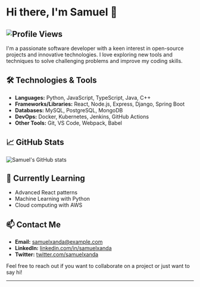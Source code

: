 # Hi there, I'm Samuel 👋

![Profile Views](https://komarev.com/ghpvc/?username=samuelxanda&color=blue)
---

I'm a passionate software developer with a keen interest in open-source projects and innovative technologies. I love exploring new tools and techniques to solve challenging problems and improve my coding skills.

## 🛠️ Technologies & Tools

- **Languages:** Python, JavaScript, TypeScript, Java, C++
- **Frameworks/Libraries:** React, Node.js, Express, Django, Spring Boot
- **Databases:** MySQL, PostgreSQL, MongoDB
- **DevOps:** Docker, Kubernetes, Jenkins, GitHub Actions
- **Other Tools:** Git, VS Code, Webpack, Babel

## 📈 GitHub Stats

![Samuel's GitHub stats](https://github-readme-stats.vercel.app/api?username=samuelxanda&show_icons=true&theme=radical)

## 🌱 Currently Learning

- Advanced React patterns
- Machine Learning with Python
- Cloud computing with AWS

## 📫 Contact Me

- **Email:** [samuelxanda@example.com](mailto:samuelxanda@example.com)
- **LinkedIn:** [linkedin.com/in/samuelxanda](https://linkedin.com/in/samuelxanda)
- **Twitter:** [twitter.com/samuelxanda](https://twitter.com/samuelxanda)

Feel free to reach out if you want to collaborate on a project or just want to say hi!

---
